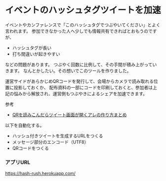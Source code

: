 # イベントのハッシュタグツイートを加速
イベントやカンファレンスで「このハッシュタグでつぶやいてください」とよく言われます。
参加できなかった人へ少しでも情報共有できればとおもうのですが、

- ハッシュタグが長い
- 打ち間違いが起きやすい

などの問題があります。
つぶやく回数に比例して、その手間が積み上がっていきます。
なんとかしたい。その想いでこのツールを作りました。

運営サイドがあらかじめQRコードを発行して、会場からカメラで読み取れる位置に投影しておくか、
配布資料の一部にコードを印刷しておくと、参加者は上記の悩みから解放され、運営側もつぶやきによるシェアを加速できます。

参考
- [QRを読みこんだらツイート画面が開くアレの作り方まとめ](https://matome.naver.jp/odai/2145647751444573301/2145647915746320903)

以下を自動化する。
- ハッシュ付きツイートを生成するURLをつくる
- メッセージ部分のエンコード（UTF8）
- QRコードをつくる

### アプリURL
https://hash-rush.herokuapp.com/
